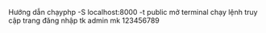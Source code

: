 Hướng dẫn chạyphp -S localhost:8000 -t public
mở terminal chạy lệnh 
truy cập trang đăng nhập
tk admin
mk 123456789
